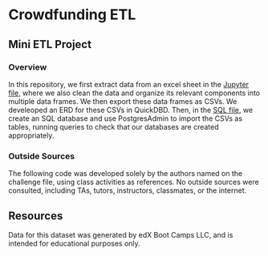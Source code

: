 # Crowdfunding ETL
## Mini ETL Project

### Overview
In this repository, we first extract data from an excel sheet in the [Jupyter file](ETL_Mini_Project_AKarandikar_ALeary_AMashaly.ipynb), where we also clean the data and organize its relevant components into multiple data frames. We then export these data frames as CSVs. We develeoped an ERD for these CSVs in QuickDBD. Then, in the [SQL file](crowdfunding_db_schema.sql), we create an SQL database and use PostgresAdmin to import the CSVs as tables, running queries to check that our databases are created appropriately. 

### Outside Sources
The following code was developed solely by the authors named on the challenge file, using class activities as references. No outside sources were consulted, including TAs, tutors, instructors, classmates, or the internet. 

## Resources
Data for this dataset was generated by edX Boot Camps LLC, and is intended for educational purposes only.
